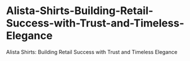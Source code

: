 # Alista-Shirts-Building-Retail-Success-with-Trust-and-Timeless-Elegance
Alista Shirts: Building Retail Success with Trust and Timeless Elegance
